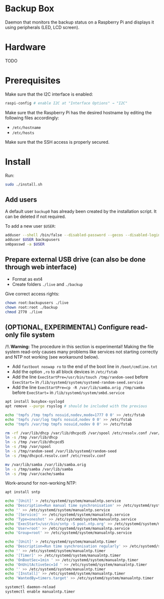 # Backup Box

Daemon that monitors the backup status on a Raspberry Pi and displays it using peripherals (LED, LCD screen).

# Hardware

TODO

# Prerequisites

Make sure that the I2C interface is enabled:
```bash
raspi-config # enable I2C at "Interface Options" → "I2C"
```

Make sure that the Raspberry Pi has the desired hostname by editing the following files accordingly:
* `/etc/hostname`
* `/etc/hosts`

Make sure that the SSH access is properly secured.

# Install

Run:

```bash
sudo ./install.sh
```

## Add users

A default user `backup0` has already been created by the installation script.
It can be deleted if not required.

To add a new user `$USER`:

```bash
adduser --shell /bin/false --disabled-password --gecos --disabled-login $USER
adduser $USER backupusers
smbpasswd -a $USER
```

## Prepare external USB drive (can also be done through web interface)

* Format as ext4
* Create folders `./live` and `./backup`

Give correct access rights:

```bash
chown root:backupusers ./live
chown root:root ./backup
chmod 2770 ./live
```

## (OPTIONAL, EXPERIMENTAL) Configure read-only file system

/!\ **Warning:** The procedure in this section is experimental! Making the file system read-only causes many problems like services not starting correctly and NTP not working (see workaround below).

* Add `fastboot noswap ro` to the end of the boot line in `/boot/cmdline.txt`
* Add the option `,ro` to all block devices in `/etc/fstab`
* Add the line `ExecStartPre=/usr/bin/touch /tmp/random-seed` before `ExecStart=` in `/lib/systemd/system/systemd-random-seed.service`
* Add the line `ExecStartPre=cp -R /var/lib/samba.orig /tmp/samba` before `ExecStart=` in `/lib/systemd/system/smbd.service`

```bash
apt install busybox-syslogd
apt remove --purge rsyslog # should be included with the previous

echo 'tmpfs /tmp tmpfs nosuid,nodev,mode=1777 0 0' >> /etc/fstab
echo 'tmpfs /var/log tmpfs nosuid,nodev 0 0' >> /etc/fstab
echo 'tmpfs /var/tmp tmpfs nosuid,nodev 0 0' >> /etc/fstab

rm -rf /var/lib/dhcp /var/lib/dhcpcd5 /var/spool /etc/resolv.conf /var/lib/systemd/random-seed
ln -s /tmp /var/lib/dhcp
ln -s /tmp /var/lib/dhcpcd5
ln -s /tmp /var/spool
ln -s /tmp/random-seed /var/lib/systemd/random-seed
ln -s /tmp/dhcpcd.resolv.conf /etc/resolv.conf

mv /var/lib/samba /var/lib/samba.orig
ln -s /tmp/samba /var/lib/samba
ln -s /tmp /var/cache/samba
```

Work-around for non-working NTP:

```bash
apt install sntp

echo '[Unit]' > /etc/systemd/system/manualntp.service
echo 'Description=Run manual time synchronisation' >> /etc/systemd/system/manualntp.service
echo '' >> /etc/systemd/system/manualntp.service
echo '[Service]' >> /etc/systemd/system/manualntp.service
echo 'Type=oneshot' >> /etc/systemd/system/manualntp.service
echo 'ExecStart=/usr/bin/sntp -S pool.ntp.org' >> /etc/systemd/system/manualntp.service
echo 'User=root' >> /etc/systemd/system/manualntp.service
echo 'Group=root' >> /etc/systemd/system/manualntp.service

echo '[Unit]' > /etc/systemd/system/manualntp.timer
echo 'Description=Run time synchronisation regularly' >> /etc/systemd/system/manualntp.timer
echo '' >> /etc/systemd/system/manualntp.timer
echo '[Timer]' >> /etc/systemd/system/manualntp.timer
echo 'OnBootSec=1min ' >> /etc/systemd/system/manualntp.timer
echo 'OnUnitActiveSec=1d ' >> /etc/systemd/system/manualntp.timer
echo '' >> /etc/systemd/system/manualntp.timer
echo '[Install]' >> /etc/systemd/system/manualntp.timer
echo 'WantedBy=timers.target' >> /etc/systemd/system/manualntp.timer

systemctl daemon-reload
systemctl enable manualntp.timer
```